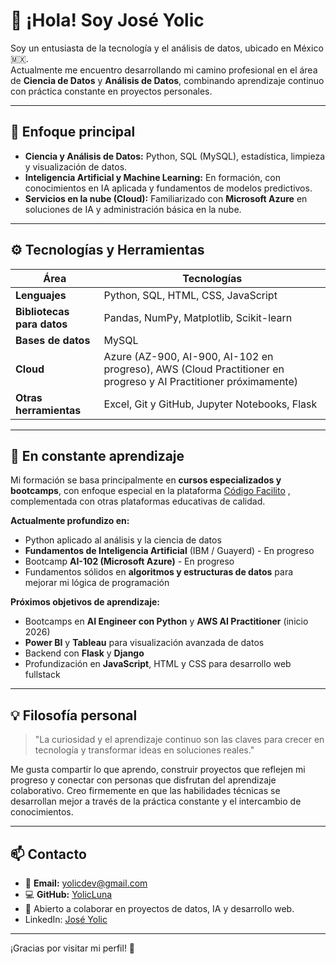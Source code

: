 # 👋 ¡Hola! Soy José Yolic

Soy un entusiasta de la tecnología y el análisis de datos, ubicado en México 🇲🇽.  
Actualmente me encuentro desarrollando mi camino profesional en el área de **Ciencia de Datos** y **Análisis de Datos**, combinando aprendizaje continuo con práctica constante en proyectos personales.

---

## 🎯 Enfoque principal

- **Ciencia y Análisis de Datos:** Python, SQL (MySQL), estadística, limpieza y visualización de datos.  
- **Inteligencia Artificial y Machine Learning:** En formación, con conocimientos en IA aplicada y fundamentos de modelos predictivos.  
- **Servicios en la nube (Cloud):** Familiarizado con **Microsoft Azure** en soluciones de IA y administración básica en la nube. 

---

## ⚙️ Tecnologías y Herramientas

| Área | Tecnologías |
|------|--------------|
| **Lenguajes** | Python, SQL, HTML, CSS, JavaScript |
| **Bibliotecas para datos** | Pandas, NumPy, Matplotlib, Scikit-learn |
| **Bases de datos** | MySQL |
| **Cloud** | Azure (AZ-900, AI-900, AI-102 en progreso), AWS (Cloud Practitioner en progreso y AI Practitioner próximamente) |
| **Otras herramientas** | Excel, Git y GitHub, Jupyter Notebooks, Flask |

---

## 🌱 En constante aprendizaje

Mi formación se basa principalmente en **cursos especializados y bootcamps**, con enfoque especial en la plataforma [Código Facilito](https://codigofacilito.com/suscripcion?ref=Joseyolic) , complementada con otras plataformas educativas de calidad.

**Actualmente profundizo en:**
- Python aplicado al análisis y la ciencia de datos  
- **Fundamentos de Inteligencia Artificial** (IBM / Guayerd) - En progreso  
- Bootcamp **AI-102 (Microsoft Azure)** - En progreso  
- Fundamentos sólidos en **algoritmos y estructuras de datos** para mejorar mi lógica de programación  

**Próximos objetivos de aprendizaje:**
- Bootcamps en **AI Engineer con Python** y **AWS AI Practitioner** (inicio 2026)  
- **Power BI** y **Tableau** para visualización avanzada de datos  
- Backend con **Flask** y **Django**  
- Profundización en **JavaScript**, HTML y CSS para desarrollo web fullstack

---

## 💡 Filosofía personal

> "La curiosidad y el aprendizaje continuo son las claves para crecer en tecnología y transformar ideas en soluciones reales."

Me gusta compartir lo que aprendo, construir proyectos que reflejen mi progreso y conectar con personas que disfrutan del aprendizaje colaborativo. Creo firmemente en que las habilidades técnicas se desarrollan mejor a través de la práctica constante y el intercambio de conocimientos.

---

## 📫 Contacto

- 📧 **Email:** yolicdev@gmail.com  
- 💻 **GitHub:** [YolicLuna](https://github.com/YolicLuna)  
- 🤝 Abierto a colaborar en proyectos de datos, IA y desarrollo web.
- LinkedIn: [José Yolic](https://www.linkedin.com/in/joseyolic)

---
¡Gracias por visitar mi perfil! 🚀
